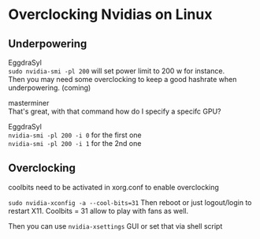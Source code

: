 # Overclocking Nvidias on Linux

## Underpowering
EggdraSyl  
`sudo nvidia-smi -pl 200` will set power limit to 200 w for instance.  
Then you may need some overclocking to keep a good hashrate when underpowering.
(coming)

masterminer  
That's great, with that command how do I specify a specifc GPU?

EggdraSyl  
`nvidia-smi -pl 200 -i 0` for the first one  
`nvidia-smi -pl 200 -i 1` for the 2nd one  

## Overclocking

coolbits need to be activated in xorg.conf to enable overclocking

`sudo nvidia-xconfig -a --cool-bits=31`
Then reboot or just logout/login to restart X11.
Coolbits = 31 allow to play with fans as well.

Then you can use `nvidia-xsettings` GUI or set that via shell script

